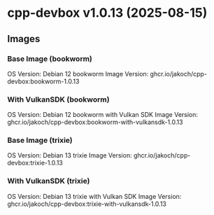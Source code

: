 # cpp-devbox v1.0.13 (2025-08-15)

## Images

### Base Image (bookworm)
OS Version:  Debian 12 bookworm
Image Version: ghcr.io/jakoch/cpp-devbox:bookworm-1.0.13


### With VulkanSDK (bookworm)
OS Version:  Debian 12 bookworm with Vulkan SDK
Image Version: ghcr.io/jakoch/cpp-devbox:bookworm-with-vulkansdk-1.0.13


### Base Image (trixie)
OS Version:  Debian 13 trixie
Image Version: ghcr.io/jakoch/cpp-devbox:trixie-1.0.13


### With VulkanSDK (trixie)
OS Version:  Debian 13 trixie with Vulkan SDK
Image Version: ghcr.io/jakoch/cpp-devbox:trixie-with-vulkansdk-1.0.13


